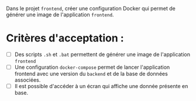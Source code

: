 Dans le projet `frontend`, créer une configuration Docker qui permet de générer une image de l'application `frontend`.

# Critères d'acceptation :

* [ ] Des scripts `.sh` et `.bat` permettent de générer une image de l'application `frontend`
* [ ] Une configuration `docker-compose` permet de lancer l'application frontend avec une version du `backend` et de la base de données associées. 
* [ ] Il est possible d'accéder à un écran qui affiche une donnée présente en base.
